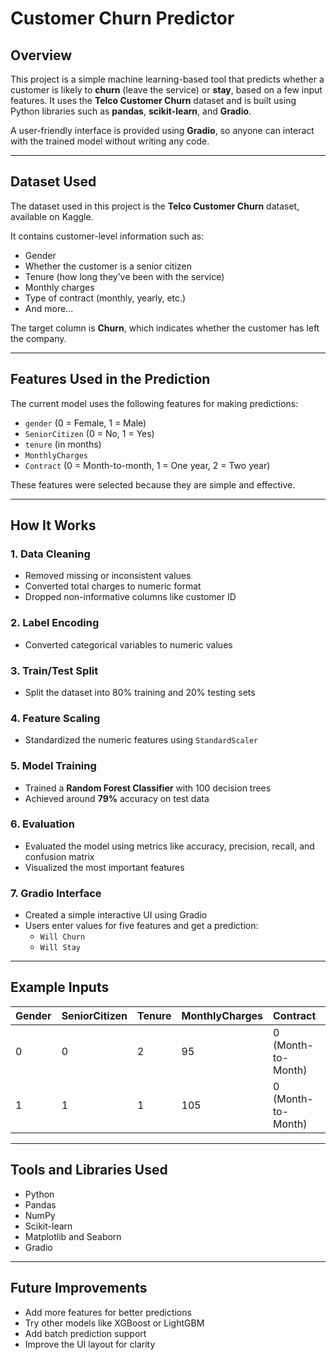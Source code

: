 # Customer Churn Predictor

## Overview

This project is a simple machine learning-based tool that predicts whether a customer is likely to **churn** (leave the service) or **stay**, based on a few input features. It uses the **Telco Customer Churn** dataset and is built using Python libraries such as **pandas**, **scikit-learn**, and **Gradio**.

A user-friendly interface is provided using **Gradio**, so anyone can interact with the trained model without writing any code.

---

## Dataset Used

The dataset used in this project is the **Telco Customer Churn** dataset, available on Kaggle.

It contains customer-level information such as:

- Gender  
- Whether the customer is a senior citizen  
- Tenure (how long they’ve been with the service)  
- Monthly charges  
- Type of contract (monthly, yearly, etc.)  
- And more...

The target column is **Churn**, which indicates whether the customer has left the company.

---

## Features Used in the Prediction

The current model uses the following features for making predictions:

- `gender` (0 = Female, 1 = Male)  
- `SeniorCitizen` (0 = No, 1 = Yes)  
- `tenure` (in months)  
- `MonthlyCharges`  
- `Contract` (0 = Month-to-month, 1 = One year, 2 = Two year)

These features were selected because they are simple and effective.

---

## How It Works

### 1. Data Cleaning
- Removed missing or inconsistent values  
- Converted total charges to numeric format  
- Dropped non-informative columns like customer ID

### 2. Label Encoding
- Converted categorical variables to numeric values

### 3. Train/Test Split
- Split the dataset into 80% training and 20% testing sets

### 4. Feature Scaling
- Standardized the numeric features using `StandardScaler`

### 5. Model Training
- Trained a **Random Forest Classifier** with 100 decision trees  
- Achieved around **79%** accuracy on test data

### 6. Evaluation
- Evaluated the model using metrics like accuracy, precision, recall, and confusion matrix  
- Visualized the most important features

### 7. Gradio Interface
- Created a simple interactive UI using Gradio  
- Users enter values for five features and get a prediction:  
  - `Will Churn`  
  - `Will Stay`

---

## Example Inputs

| Gender | SeniorCitizen | Tenure | MonthlyCharges | Contract           | Output     |
|--------|----------------|--------|----------------|--------------------|------------|
| 0      | 0              | 2      | 95             | 0 (Month-to-Month) | Will Stay  |
| 1      | 1              | 1      | 105            | 0 (Month-to-Month) | Will Churn |

---

## Tools and Libraries Used

- Python  
- Pandas  
- NumPy  
- Scikit-learn  
- Matplotlib and Seaborn  
- Gradio

---

## Future Improvements

- Add more features for better predictions  
- Try other models like XGBoost or LightGBM  
- Add batch prediction support  
- Improve the UI layout for clarity

